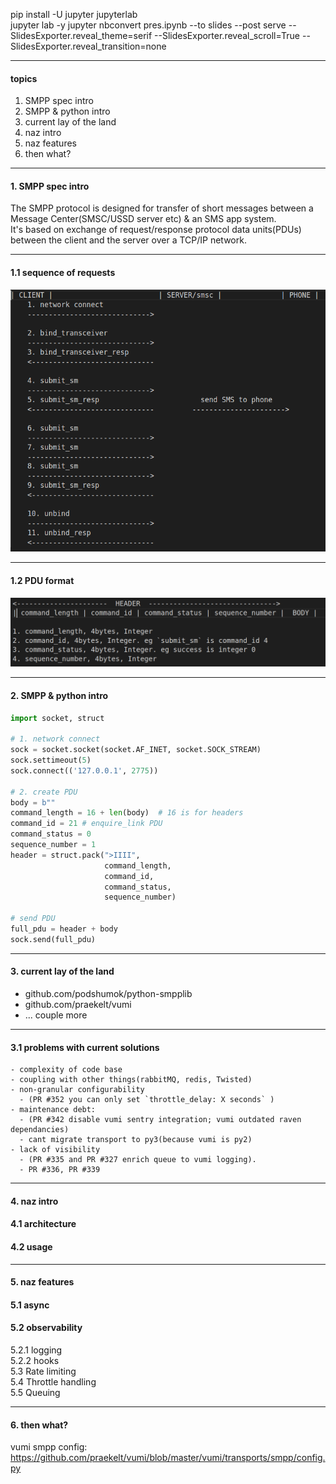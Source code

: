pip install -U jupyter jupyterlab      
jupyter lab -y 
jupyter nbconvert pres.ipynb --to slides --post serve --SlidesExporter.reveal_theme=serif --SlidesExporter.reveal_scroll=True --SlidesExporter.reveal_transition=none    

---

#### topics                   
1. SMPP spec intro               
2. SMPP & python intro        
3. current lay of the land                  
4. naz intro                                       
5. naz features                    
6. then what?         

---
#### 1. SMPP spec intro                 
The SMPP protocol is designed for transfer of short messages between a Message Center(SMSC/USSD server etc) & an SMS app system.                
It's based on exchange of request/response protocol data units(PDUs) between the client and the server over a TCP/IP network.                

---
#### 1.1 sequence of requests
![Image of sequence](docs/sequence.png)
                             
---
#### 1.2 PDU format
![Image of pdu format](docs/pdu_format.png)

---
#### 2. SMPP & python intro         
```python
import socket, struct

# 1. network connect
sock = socket.socket(socket.AF_INET, socket.SOCK_STREAM)
sock.settimeout(5)
sock.connect(('127.0.0.1', 2775))

# 2. create PDU
body = b""
command_length = 16 + len(body)  # 16 is for headers
command_id = 21 # enquire_link PDU
command_status = 0
sequence_number = 1
header = struct.pack(">IIII",
                     command_length,
                     command_id,
                     command_status,
                     sequence_number)

# send PDU
full_pdu = header + body
sock.send(full_pdu)
```          

---
#### 3. current lay of the land               
- github.com/podshumok/python-smpplib               
- github.com/praekelt/vumi                    
- ... couple more          

---
#### 3.1 problems with current solutions           
    - complexity of code base    
    - coupling with other things(rabbitMQ, redis, Twisted)      
    - non-granular configurability         
      - (PR #352 you can only set `throttle_delay: X seconds` )
    - maintenance debt:
      - (PR #342 disable vumi sentry integration; vumi outdated raven dependancies)
      - cant migrate transport to py3(because vumi is py2)
    - lack of visibility      
      - (PR #335 and PR #327 enrich queue to vumi logging). 
      - PR #336, PR #339


---
#### 4. naz intro                     



#### 4.1 architecture              
#### 4.2 usage                    

---
#### 5. naz features        
#### 5.1 async          
#### 5.2 observability         
5.2.1 logging               
5.2.2 hooks         
5.3 Rate limiting             
5.4 Throttle handling              
5.5 Queuing          

---
#### 6. then what?         


vumi smpp config:     
https://github.com/praekelt/vumi/blob/master/vumi/transports/smpp/config.py
